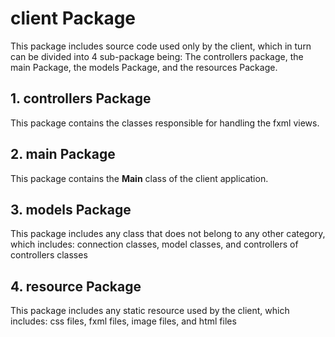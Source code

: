 # client Package

This package includes source code used only by the client,
which in turn can be divided into 4 sub-package being: 
The controllers package, the main Package, the models Package, and the resources Package.  

## 1. controllers Package

This package contains the classes responsible for handling the fxml views.

## 2. main Package

This package contains the **Main** class of the client application.

## 3. models Package

This package includes any class that does not belong to any other category, 
which includes: connection classes, model classes, and controllers of controllers classes

## 4. resource Package

This package includes any static resource used by the client,
which includes: css files, fxml files, image files, and html files